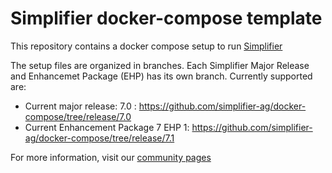 # Simplifier docker-compose template
This repository contains a docker compose setup to run [Simplifier](https://simplifier.io)

The setup files are organized in branches. Each Simplifier Major Release and Enhancemet Package (EHP) has its own branch. Currently supported are:
 * Current major release: 7.0 : https://github.com/simplifier-ag/docker-compose/tree/release/7.0
 * Current Enhancement Package 7 EHP 1: https://github.com/simplifier-ag/docker-compose/tree/release/7.1

 For more information, visit our [community pages](https://community.simplifier.io/)